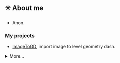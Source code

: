 ## ✴️ About me
- Anon.

### My projects
- [ImageToGD](https://github.com/Leon-baton/ImageToGD), import image to level geometry dash. 

<details>
<summary>More...</summary>

#### Also, I have a small projects
 - [vk-finder](https://gist.github.com/Leon-baton/40d51085bfba0133ff64c74bbbcb9f96), parser of people in the VK group with a region.
